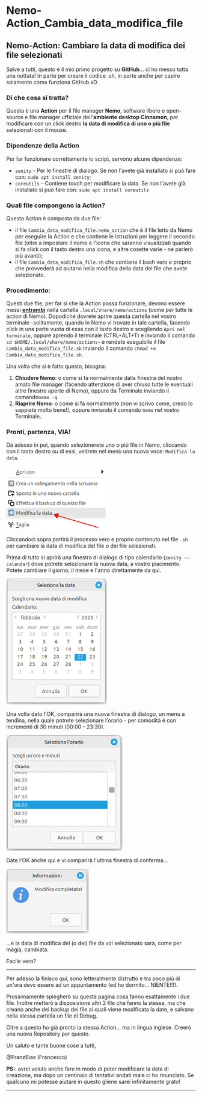 # Nemo-Action_Cambia_data_modifica_file

## Nemo-Action: Cambiare la data di modifica dei file selezionati

Salve a tutti, questo è il mio primo progetto su **GitHub**... ci ho messo tutta una nottata! In parte per creare il codice .sh, in parte anche per capire solamente come funziona GitHub xD.

### Di che cosa si tratta?

Questa è una **Action** per il file manager **Nemo**, software libero e open-source e file manager ufficiale dell'**ambiente desktop Cinnamon**, per modificare con un click destro **la data di modifica di uno o più file** selezionati con il mouse.

### Dipendenze della Action

Per far funzionare correttamente lo script, servono alcune dipendenze:

* `zenity` - Per le finestre di dialogo. Se non l'avete già installato si può fare con: `sudo apt install zenity`;
* `coreutils` - Contiene touch per modificare la data. Se non l'avete già installato si può fare con: `sudo apt install coreutils`

### Quali file compongono la Action?

Questa Action è composta da due file:

* il file `Cambia_data_modifica_file.nemo_action` che è il file letto da Nemo per eseguire la Action e che contiene le istruzioni per leggere il secondo file (oltre a impostare il nome e l'icona che saranno visualizzati quando si fa click con il tasto destro una icona, e altre cosette varie - ne parlerò più avanti);
* il file `Cambia_data_modifica_file.sh` che contiene il bash vero e proprio che provvederà ad aiutarvi nella modifica della data dei file che avete selezionato.

### Procedimento:

Questi due file, per far si che la Action possa funzionare, devono essere messi **<ins>entrambi</ins>** nella cartella `.local/share/nemo/actions` (come per tutte le action di Nemo).
Dopodiché dovrete aprire questa cartella nel vostro terminale -solitamente, quando in Nemo vi trovate in tale cartella, facendo click in una parte vuota di essa con il tasto destro e scegliendo `Apri nel terminale`, oppure aprendo il terminale (CTRL+ALT+T) e inviando il comando `cd $HOME/.local/share/nemo/actions`- e rendete eseguibile il file `Cambia_data_modifica_file.sh` inviando il comando `chmod +x Cambia_data_modifica_file.sh`.

Una volta che si è fatto questo, bisogna:

1. **Chiudere Nemo**: o come si fa normalmente dalla finestra del nostro amato file manager (facendo attenzione di aver chiuso tutte le eventuali altre finestre aperte di Nemo), oppure da Terminale inviando il comando`nemo -q`.
2. **Riaprire Nemo**: o come si fa normalmente (non vi scrivo come, credo lo sappiate molto bene!), oppure inviando il comando `nemo` nel vostro Terminale.

### Pronti, partenza, VIA!

Da adesso in poi, quando selezionerete uno o più file in Nemo, cliccando con il tasto destro su di essi, vedrete nel menù una nuova voce: `Modifica la data`.

![](assets/Menu.png)

Cliccandoci sopra partirà il processo vero e proprio contenuto nel file `.sh` per cambiare la data di modifica del file o dei file selezionati.

Prima di tutto si aprirà una finestra di dialogo di tipo calendario (`zenity --calendar`) dove potrete selezionare la nuova data, a vostro piacimento. Potete cambiare il giorno, il mese e l'anno direttamente da qui.

![](assets/Calendario.png)

Una volta dato l'OK, comparirà una nuova finestra di dialogo, un menu a tendina, nella quale potrete selezionare l'orario - per comodità è con incrementi di 30 minuti (00:00 - 23:30).

![](assets/Orario.png)

Date l'OK anche qui e vi comparirà l'ultima finestra di conferma...

![](assets/Completato.png)

...e la data di modifica del (o dei) file da voi selezionato sarà, come per magia, cambiata.

Facile vero?

---
Per adesso la finisco qui, sono letteralmente distrutto e tra poco più di un'ora devo essere ad un appuntamento (ed ho dormito... NIENTE!!!).

Prossimamente spiegherò su questa pagina cosa fanno esattamente i due file.
Inoltre metterò a disposizione altri 2 file che fanno la stessa, ma che creano anche dei backup dei file ai quali viene modificata la date, e salvano nella stessa cartella un file di Debug.

Oltre a questo ho già pronto la stessa Action... ma in lingua inglese. Creerò una nuova Repositery per questo.

Un saluto e tante buone cose a tutti,

@FranzBias (Francesco)

**PS:**: avrei voluto anche fare in modo di poter modificare la data di creazione, ma dopo un centinaio di tentativi andati male ci ho rinunciato. Se qualcuno mi potesse aiutare in questo gliene sarei infinitamente grato!

---
